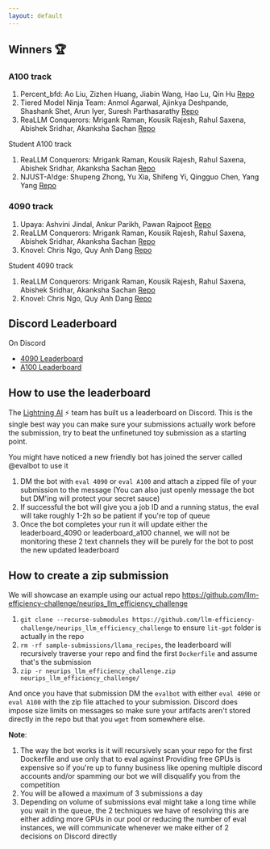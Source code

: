 ```yaml
---
layout: default
---
```


## Winners 🏆

### A100 track
1. Percent_bfd: Ao Liu, Zizhen Huang, Jiabin Wang, Hao Lu, Qin Hu [Repo](https://github.com/Percent-BFD/neurips_submission)
2. Tiered Model Ninja Team: Anmol Agarwal, Ajinkya Deshpande, Shashank Shet, Arun Iyer, Suresh Parthasarathy [Repo](https://github.com/anmolagarwal999/Submission-NeurIPS-Large-Language-Model-Efficiency-Challenge-2023) 
3. ReaLLM Conquerors: Mrigank Raman, Kousik Rajesh, Rahul Saxena, Abishek Sridhar, Akanksha Sachan [Repo](https://github.com/MrigankRaman/LLM_Comp/)

Student A100 track
1. ReaLLM Conquerors: Mrigank Raman, Kousik Rajesh, Rahul Saxena, Abishek Sridhar, Akanksha Sachan [Repo](https://github.com/MrigankRaman/LLM_Comp/)
2. NJUST-A!dge: Shupeng Zhong, Yu Xia, Shifeng Yi, Qingguo Chen, Yang Yang [Repo](https://github.com/hqbbzsp/nips_submission_A100)

### 4090 track
1. Upaya: Ashvini Jindal, Ankur Parikh, Pawan Rajpoot [Repo](https://github.com/Upaya07/NeurIPS-llm-efficiency-challenge)
2. ReaLLM Conquerors: Mrigank Raman, Kousik Rajesh, Rahul Saxena, Abishek Sridhar, Akanksha Sachan [Repo](https://github.com/MrigankRaman/LLM_Comp/)
3. Knovel: Chris Ngo, Quy Anh Dang [Repo](https://github.com/knovel-eng/neurips-llm-2023)

Student 4090 track
1. ReaLLM Conquerors: Mrigank Raman, Kousik Rajesh, Rahul Saxena, Abishek Sridhar, Akanksha Sachan [Repo](https://github.com/MrigankRaman/LLM_Comp/)
2. Knovel: Chris Ngo, Quy Anh Dang [Repo](https://github.com/knovel-eng/neurips-llm-2023)



## Discord Leaderboard
On Discord 
* [4090 Leaderboard](https://discord.com/channels/1124130156336922665/1151568318013132831)
* [A100 Leaderboard](https://discord.com/channels/1124130156336922665/1151568359251509319)

## How to use the leaderboard
The [Lightning AI](https://lightning.ai/) ⚡ team has built us a leaderboard on Discord. This is the single best way you can make sure your submissions actually work before the submission, try to beat the unfinetuned toy submission as a starting point.

You might have noticed a new friendly bot has joined the server called @evalbot  to use it
1. DM the bot with `eval 4090` or `eval A100` and attach a zipped file of your submission to the message (You can also just openly message the bot but DM'ing will protect your secret sauce)
2. If successful the bot will give you a job ID and a running status, the eval will take roughly 1-2h so be patient if you're top of queue
3. Once the bot completes your run it will update either the ⁠leaderboard_4090  or ⁠leaderboard_a100 channel, we will not be monitoring these 2 text channels they will be purely for the bot to post the new updated leaderboard

## How to create a zip submission

We will showcase an example using our actual repo https://github.com/llm-efficiency-challenge/neurips_llm_efficiency_challenge
1. `git clone --recurse-submodules https://github.com/llm-efficiency-challenge/neurips_llm_efficiency_challenge` to ensure `lit-gpt` folder is actually in the repo
2. `rm -rf sample-submissions/llama_recipes`, the leaderboard will recursively traverse your repo and find the first `Dockerfile` and assume that's the submission
3. `zip -r neurips_llm_efficiency_challenge.zip neurips_llm_efficiency_challenge/`

And once you have that submission DM the `evalbot` with either `eval 4090` or `eval A100` with the zip file attached to your submission. Discord does impose size limits on messages so make sure your artifacts aren't stored directly in the repo but that you `wget` from somewhere else.


**Note**: 
1. The way the bot works is it will recursively scan your repo for the first Dockerfile and use only that to eval against
Providing free GPUs is expensive so if you're up to funny business like opening multiple discord accounts and/or spamming our bot we will disqualify you from the competition
2. You will be allowed a maximum of 3 submissions a day
3. Depending on volume of submissions eval might take a long time while you wait in the queue, the 2 techniques we have of resolving this are either adding more GPUs in our pool or reducing the number of eval instances, we will communicate whenever we make either of 2 decisions on Discord directly

